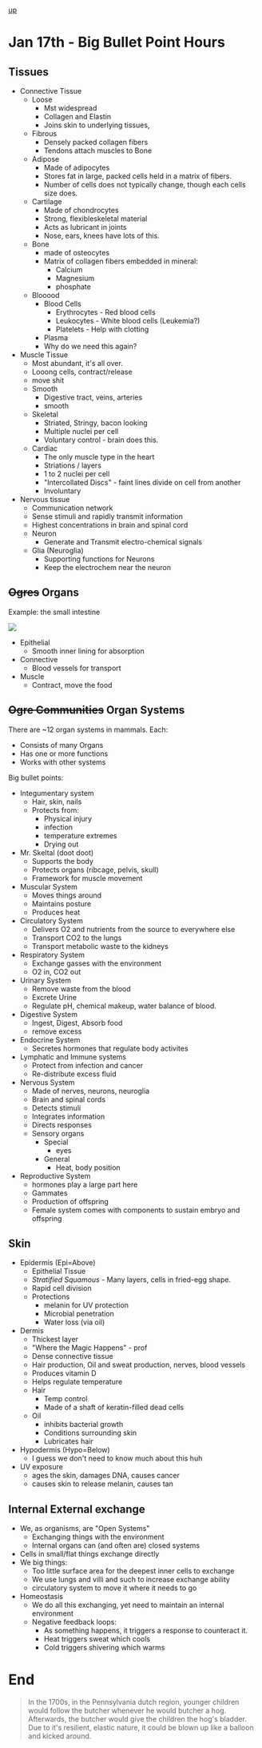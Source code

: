 [up](../index.md)

# Jan 17th - Big Bullet Point Hours

## Tissues

- Connective Tissue
    - Loose
        - Mst widespread
        - Collagen and Elastin
        - Joins skin to underlying tissues,
    - Fibrous
        - Densely packed collagen fibers
        - Tendons attach muscles to Bone
    - Adipose
        - Made of adipocytes
        - Stores fat in large, packed cells held in a matrix of fibers.
        - Number of cells does not typically change, though each cells size does.
    - Cartilage
        - Made of chondrocytes
        - Strong, flexibleskeletal material
        - Acts as lubricant in joints
        - Nose, ears, knees have lots of this.
    - Bone
        - made of osteocytes
        - Matrix of collagen fibers embedded in mineral:
            - Calcium
            - Magnesium
            - phosphate
    - Blooood
        - Blood Cells
            - Erythrocytes - Red blood cells
            - Leukocytes - White blood cells (Leukemia?)
            - Platelets - Help with clotting
        - Plasma
        - Why do we need this again?
- Muscle Tissue
    - Most abundant, it's all over.
    - Looong cells, contract/release
    - move shit
    - Smooth
        - Digestive tract, veins, arteries
        - smooth
    - Skeletal
        - Striated, Stringy, bacon looking
        - Multiple nuclei per cell
        - Voluntary control - brain does this.
    - Cardiac
        - The only muscle type in the heart
        - Striations / layers
        - 1 to 2 nuclei per cell
        - "Intercollated Discs" - faint lines divide on cell from another
        - Involuntary
- Nervous tissue
    - Communication network
    - Sense stimuli and rapidly transmit information
    - Highest concentrations in brain and spinal cord
    - Neuron
        - Generate and Transmit electro-chemical signals
    - Glia (Neuroglia)
        - Supporting functions for Neurons
        - Keep the electrochem near the neuron

## ~~Ogres~~ Organs

Example: the small intestine

![](https://media.istockphoto.com/vectors/microvilli-detail-of-the-small-intestine-vector-diagram-vector-id499566195)

- Epithelial
    - Smooth inner lining for absorption
- Connective
    - Blood vessels for transport
- Muscle
    - Contract, move the food

## ~~Ogre Communities~~ Organ Systems

There are ~12 organ systems in mammals. Each:

- Consists of many Organs
- Has one or more functions
- Works with other systems

Big bullet points:

- Integumentary system
    - Hair, skin, nails
    - Protects from:
        - Physical injury
        - infection
        - temperature extremes
        - Drying out
- Mr. Skeltal (doot doot)
    - Supports the body
    - Protects organs (ribcage, pelvis, skull)
    - Framework for muscle movement
- Muscular System
    - Moves things around
    - Maintains posture
    - Produces heat
- Circulatory System
    - Delivers O2 and nutrients from the source to everywhere else
    - Transport CO2 to the lungs
    - Transport metabolic waste to the kidneys
- Respiratory System
    - Exchange gasses with the environment
    - O2 in, CO2 out
- Urinary System
    - Remove waste from the blood
    - Excrete Urine
    - Regulate pH, chemical makeup, water balance of blood.
- Digestive System
    - Ingest, Digest, Absorb food
    - remove excess
- Endocrine System
    - Secretes hormones that regulate body activites
- Lymphatic and Immune systems
    - Protect from infection and cancer
    - Re-distribute excess fluid
- Nervous System
    - Made of nerves, neurons, neuroglia
    - Brain and spinal cords
    - Detects stimuli
    - Integrates information
    - Directs responses
    - Sensory organs
        - Special
            - eyes
        - General
            - Heat, body position
- Reproductive System
    - hormones play a large part here
    - Gammates
    - Production of offspring
    - Female system comes with components to sustain embryo and offspring

## Skin

- Epidermis (Epi=Above)
    - Epithelial Tissue
    - *Stratified Squamous* - Many layers, cells in fried-egg shape.
    - Rapid cell division
    - Protections
        - melanin for UV protection
        - Microbial penetration
        - Water loss (via oil)
- Dermis
    - Thickest layer
    - "Where the Magic Happens" - prof
    - Dense connective tissue
    - Hair production, Oil and sweat production, nerves, blood vessels
    - Produces vitamin D
    - Helps regulate temperature
    - Hair
        - Temp control
        - Made of a shaft of keratin-filled dead cells
    - Oil
        - inhibits bacterial growth
        - Conditions surrounding skin
        - Lubricates hair
- Hypodermis (Hypo=Below)
    - I guess we don't need to know much about this huh
- UV exposure
    - ages the skin, damages DNA, causes cancer
    - causes skin to release melanin, causes tan

## Internal External exchange

- We, as organisms, are "Open Systems"
    - Exchanging things with the environment
    - Internal organs can (and often are) closed systems
- Cells in small/flat things exchange directly
- We big things:
    - Too little surface area for the deepest inner cells to exchange
    - We use lungs and villi and such to increase exchange ability
    - circulatory system to move it where it needs to go
- Homeostasis
    - We do all this exchanging, yet need to maintain an internal environment
    - Negative feedback loops:
        - As something happens, it triggers a response to counteract it.
        - Heat triggers sweat which cools
        - Cold triggers shivering which warms

# End

> In the 1700s, in the Pennsylvania dutch region, younger children would follow
the butcher whenever he would butcher a hog. Afterwards, the butcher would give
the children the hog's bladder. Due to it's resilient, elastic nature, it could
be blown up like a balloon and kicked around.
